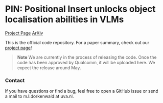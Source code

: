#  PIN: Positional Insert unlocks object localisation abilities in VLMs

[Project Page](https://quva-lab.github.io/PIN/)
[ArXiv](https://arxiv.org/abs/2402.08657)


This is the official code repository. For a paper summary, check out our [project page](https://quva-lab.github.io/PIN/)!

> **Note**
> We are currently in the process of releasing the code. Once the code has been approved by Qualcomm, it will be uploaded here. We expect the release around May. 


### Contact

If you have questions or find a bug, feel free to open a GitHub issue or send a mail to m.l.dorkenwald at uva.nl. 
